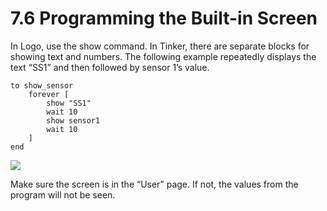 # 7.6 Programming the Built-in Screen

In Logo, use the show command. In Tinker, there are separate blocks for showing text and numbers. The following example repeatedly displays the text “SS1” and then followed by sensor 1’s value.

```text
to show_sensor
    forever [ 
        show "SS1"
        wait 10 
        show sensor1
        wait 10 
    ]
end
```

![](https://lh3.googleusercontent.com/9Amo9QLjZEYv0OXgwKuLqudoKyjiTwBqSvfqJdBLFJNHFevZbO1Ef9aQqdnuhZzM-iYuYXb8xcqdRLqTsYbJ3mHUYIoa2H-7vNkYH9lZ3v5DPX_HNS-yWf8I9-q7orZeCoAYw6oS)

Make sure the screen is in the “User” page. If not, the values from the program will not be seen.

